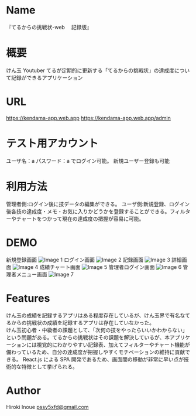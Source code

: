 # Name

『てるからの挑戦状-web 　記録版』

# 概要

けん玉 Youtuber てるが定期的に更新する「てるからの挑戦状」の達成度について記録ができるアプリケーション

# URL

https://kendama-app.web.app
https://kendama-app.web.app/admin

# テスト用アカウント

ユーザ名：a
パスワード：a
でログイン可能。
新規ユーザー登録も可能

# 利用方法

管理者側:ログイン後に技データの編集ができる。
ユーザ側:新規登録、ログイン後各技の達成度・メモ・お気に入りかどうかを登録することができる。フィルターやチャートをつかって現在の達成度の把握が容易に可能。

# DEMO

新規登録画面
![Image 1](/public/dama-user-signup.png)
ログイン画面
![Image 2](/public/dama-user-login.png)
記録画面
![Image 3](/public/dama-result.png)
詳細画面
![Image 4](/public/dama-detail.png)
成績チャート画面
![Image 5](/public/dama-chart.png)
管理者ログイン画面
![Image 6](/public/dama-admin-login.png)
管理者メニュー画面
![Image 7](/public/dama-admin-menu.png)

# Features

けん玉の成績を記録するアプリはある程度存在しているが、けん玉界で有名なてるからの挑戦状の成績を記録するアプリは存在していなかった。  
けん玉初心者・中級者の課題として、「次何の技をやったらいいかわからない」という問題がある。てるからの挑戦状はその課題を解決しているが、本アプリケーションには視覚的にわかりやすい記録表、加えてフィルターやチャート機能が備わっているため、自分の達成度が把握しやすくモチベーションの維持に貢献できる。
React.js による SPA 開発であるため、画面間の移動が非常に早い点が技術的な特徴として挙げられる。

# Author

Hiroki Inoue
pssy5xfd@gmail.com
